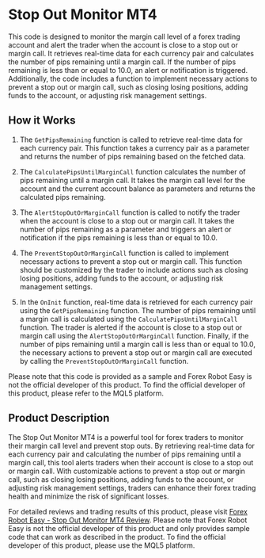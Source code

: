 # Stop Out Monitor MT4

This code is designed to monitor the margin call level of a forex trading account and alert the trader when the account is close to a stop out or margin call. It retrieves real-time data for each currency pair and calculates the number of pips remaining until a margin call. If the number of pips remaining is less than or equal to 10.0, an alert or notification is triggered. Additionally, the code includes a function to implement necessary actions to prevent a stop out or margin call, such as closing losing positions, adding funds to the account, or adjusting risk management settings.

## How it Works

1. The `GetPipsRemaining` function is called to retrieve real-time data for each currency pair. This function takes a currency pair as a parameter and returns the number of pips remaining based on the fetched data.

2. The `CalculatePipsUntilMarginCall` function calculates the number of pips remaining until a margin call. It takes the margin call level for the account and the current account balance as parameters and returns the calculated pips remaining.

3. The `AlertStopOutOrMarginCall` function is called to notify the trader when the account is close to a stop out or margin call. It takes the number of pips remaining as a parameter and triggers an alert or notification if the pips remaining is less than or equal to 10.0.

4. The `PreventStopOutOrMarginCall` function is called to implement necessary actions to prevent a stop out or margin call. This function should be customized by the trader to include actions such as closing losing positions, adding funds to the account, or adjusting risk management settings.

5. In the `OnInit` function, real-time data is retrieved for each currency pair using the `GetPipsRemaining` function. The number of pips remaining until a margin call is calculated using the `CalculatePipsUntilMarginCall` function. The trader is alerted if the account is close to a stop out or margin call using the `AlertStopOutOrMarginCall` function. Finally, if the number of pips remaining until a margin call is less than or equal to 10.0, the necessary actions to prevent a stop out or margin call are executed by calling the `PreventStopOutOrMarginCall` function.

Please note that this code is provided as a sample and Forex Robot Easy is not the official developer of this product. To find the official developer of this product, please refer to the MQL5 platform.

## Product Description

The Stop Out Monitor MT4 is a powerful tool for forex traders to monitor their margin call level and prevent stop outs. By retrieving real-time data for each currency pair and calculating the number of pips remaining until a margin call, this tool alerts traders when their account is close to a stop out or margin call. With customizable actions to prevent a stop out or margin call, such as closing losing positions, adding funds to the account, or adjusting risk management settings, traders can enhance their forex trading health and minimize the risk of significant losses.

For detailed reviews and trading results of this product, please visit [Forex Robot Easy - Stop Out Monitor MT4 Review](https://forexroboteasy.com/forex-robot-review/stop-out-monitor-mt4-review-enhance-forex-trading-health/). Please note that Forex Robot Easy is not the official developer of this product and only provides sample code that can work as described in the product. To find the official developer of this product, please use the MQL5 platform.
